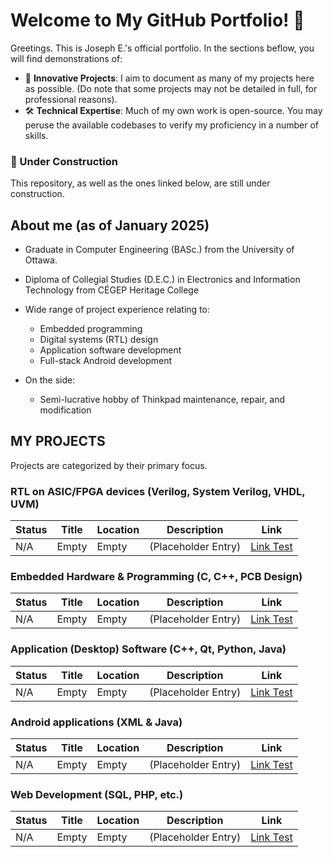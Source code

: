 # Welcome to My GitHub Portfolio! 👋

Greetings. This is Joseph E.'s official portfolio.
In the sections beflow, you will find demonstrations of:

- 🚀 **Innovative Projects**: I aim to document as many of my projects here as possible. (Do note that some projects may not be detailed in full, for professional reasons).
- 🛠️ **Technical Expertise**: Much of my own work is open-source. You may peruse the available codebases to verify my proficiency in a number of skills.

### 🚧 Under Construction
This repository, as well as the ones linked below, are still under construction.

## About me (as of January 2025)

- Graduate in Computer Engineering (BASc.) from the University of Ottawa.
- Diploma of Collegial Studies (D.E.C.) in Electronics and Information Technology from CÉGEP Heritage College

- Wide range of project experience relating to:
	- Embedded programming
	- Digital systems (RTL) design
	- Application software development
	- Full-stack Android development

- On the side:
	- Semi-lucrative hobby of Thinkpad maintenance, repair, and modification

## MY PROJECTS

Projects are categorized by their primary focus.

### RTL on ASIC/FPGA devices (Verilog, System Verilog, VHDL, UVM)
|Status|Title|Location|Description|Link|
|---|---|---|---|---|
|N/A| Empty | Empty | (Placeholder Entry) | [Link Test](https://github.com/ELNJTech/Portfolio) |


### Embedded Hardware & Programming (C, C++, PCB Design)
|Status|Title|Location|Description|Link|
|---|---|---|---|---|
|N/A| Empty | Empty | (Placeholder Entry) | [Link Test](https://github.com/ELNJTech/Portfolio) |

### Application (Desktop) Software (C++, Qt, Python, Java)
|Status|Title|Location|Description|Link|
|---|---|---|---|---|
|N/A| Empty | Empty | (Placeholder Entry) | [Link Test](https://github.com/ELNJTech/Portfolio) |

### Android applications (XML & Java)
|Status|Title|Location|Description|Link|
|---|---|---|---|---|
|N/A| Empty | Empty | (Placeholder Entry) | [Link Test](https://github.com/ELNJTech/Portfolio) |

### Web Development (SQL, PHP, etc.)
|Status|Title|Location|Description|Link|
|---|---|---|---|---|
|N/A| Empty | Empty | (Placeholder Entry) | [Link Test](https://github.com/ELNJTech/Portfolio) |

